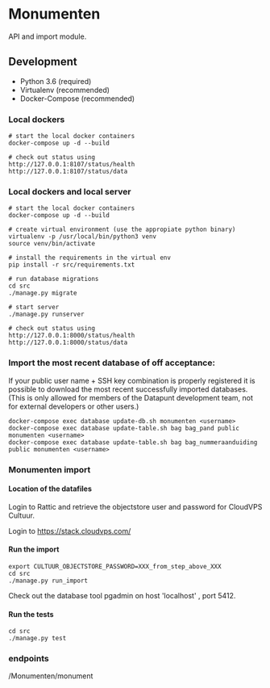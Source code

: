 # Monumenten

API and import  module.

## Development

* Python 3.6 (required)
* Virtualenv (recommended)
* Docker-Compose (recommended)


### Local dockers
    # start the local docker containers
    docker-compose up -d --build

    # check out status using
    http://127.0.0.1:8107/status/health
    http://127.0.0.1:8107/status/data

### Local dockers and local server
    # start the local docker containers
    docker-compose up -d --build

    # create virtual environment (use the appropiate python binary)
    virtualenv -p /usr/local/bin/python3 venv
    source venv/bin/activate

    # install the requirements in the virtual env
    pip install -r src/requirements.txt

    # run database migrations
    cd src
    ./manage.py migrate

    # start server
    ./manage.py runserver

    # check out status using
    http://127.0.0.1:8000/status/health
    http://127.0.0.1:8000/status/data

### Import the most recent database of off acceptance:
If your public user name + SSH key combination is properly registered it is
possible to download the most recent successfully imported databases. (This
is only allowed for members of the Datapunt development team, not for external
developers or other users.)

    docker-compose exec database update-db.sh monumenten <username>
    docker-compose exec database update-table.sh bag bag_pand public monumenten <username>
    docker-compose exec database update-table.sh bag bag_nummeraanduiding public monumenten <username>


### Monumenten import

#### Location of the datafiles
Login to Rattic and retrieve the objectstore user and password for CloudVPS Cultuur.

Login to https://stack.cloudvps.com/

#### Run the import

    export CULTUUR_OBJECTSTORE_PASSWORD=XXX_from_step_above_XXX
    cd src
    ./manage.py run_import

Check out the database tool pgadmin on host 'localhost' , port 5412.

#### Run the tests

    cd src
    ./manage.py test

### endpoints
/Monumenten/monument
